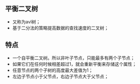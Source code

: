 ## 平衡二叉树

* 又称为avl树；
* 基于二分法的策略提高数据的查找速度的二叉树；

## 特点

* 一个自平衡二叉树。所以非叶子节点，只能最多有两个子节点；
* 如果它们在任何时候相差超过1，就会重新平衡来存储这个属性；
* 任意节点的两个子树的高度最大差值为1；
* 左边子节点小于父节点，右边子节点大于父节点；
